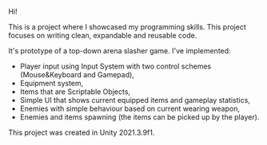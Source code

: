 Hi!

This is a project where I showcased my programming skills. This project focuses on writing clean, expandable and reusable code. 

It's prototype of a top-down arena slasher game. I've implemented:
- Player input using Input System with two control schemes (Mouse&Keyboard and Gamepad),
- Equipment system,
- Items that are Scriptable Objects,
- Simple UI that shows current equipped items and gameplay statistics,
- Enemies with simple behaviour based on current wearing weapon,
- Enemies and items spawning (the items can be picked up by the player).

This project was created in Unity 2021.3.9f1.
